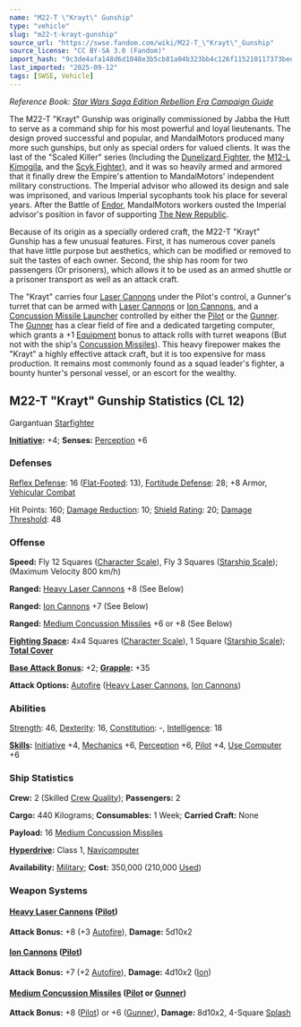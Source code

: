 ```yaml
---
name: "M22-T \"Krayt\" Gunship"
type: "vehicle"
slug: "m22-t-krayt-gunship"
source_url: "https://swse.fandom.com/wiki/M22-T_\"Krayt\"_Gunship"
source_license: "CC BY-SA 3.0 (Fandom)"
import_hash: "9c3de4afa148d6d1048e3b5cb81a04b323bb4c126f115210117373bed4f2a13c"
last_imported: "2025-09-12"
tags: [SWSE, Vehicle]
---
```

*Reference Book: [Star Wars Saga Edition Rebellion Era Campaign Guide](https://swse.fandom.com/wiki/Star_Wars_Saga_Edition_Rebellion_Era_Campaign_Guide)*

The M22-T "Krayt" Gunship was originally commissioned by Jabba the Hutt to serve as a command ship for his most powerful and loyal lieutenants. The design proved successful and popular, and MandalMotors produced many more such gunships, but only as special orders for valued clients. It was the last of the "Scaled Killer" series (Including the [Dunelizard Fighter](https://swse.fandom.com/wiki/Dunelizard_Fighter), the [M12-L Kimogila](https://swse.fandom.com/wiki/M12-L_Kimogila), and the [Scyk Fighter](https://swse.fandom.com/wiki/Scyk_Fighter)), and it was so heavily armed and armored that it finally drew the Empire's attention to MandalMotors' independent military constructions. The Imperial advisor who allowed its design and sale was imprisoned, and various Imperial sycophants took his place for several years. After the Battle of [Endor](https://swse.fandom.com/wiki/Endor), MandalMotors workers ousted the Imperial advisor's position in favor of supporting [The New Republic](https://swse.fandom.com/wiki/The_New_Republic).

Because of its origin as a specially ordered craft, the M22-T "Krayt" Gunship has a few unusual features. First, it has numerous cover panels that have little purpose but aesthetics, which can be modified or removed to suit the tastes of each owner. Second, the ship has room for two passengers (Or prisoners), which allows it to be used as an armed shuttle or a prisoner transport as well as an attack craft.

The "Krayt" carries four [Laser Cannons](https://swse.fandom.com/wiki/Laser_Cannons) under the Pilot's control, a Gunner's turret that can be armed with [Laser Cannons](https://swse.fandom.com/wiki/Laser_Cannons) or [Ion Cannons](https://swse.fandom.com/wiki/Ion_Cannons), and a [Concussion Missile Launcher](https://swse.fandom.com/wiki/Concussion_Missile_Launcher) controlled by either the [Pilot](https://swse.fandom.com/wiki/Pilot_(Vehicle_Combat)) or the [Gunner](https://swse.fandom.com/wiki/Gunner). The [Gunner](https://swse.fandom.com/wiki/Gunner) has a clear field of fire and a dedicated targeting computer, which grants a +1 [Equipment](https://swse.fandom.com/wiki/Equipment) bonus to attack rolls with turret weapons (But not with the ship's [Concussion Missiles](https://swse.fandom.com/wiki/Concussion_Missiles)). This heavy firepower makes the "Krayt" a highly effective attack craft, but it is too expensive for mass production. It remains most commonly found as a squad leader's fighter, a bounty hunter's personal vessel, or an escort for the wealthy.
## M22-T "Krayt" Gunship Statistics (CL 12)
Gargantuan [Starfighter](https://swse.fandom.com/wiki/Starfighter)

**[Initiative](https://swse.fandom.com/wiki/Initiative):** +4; **Senses:** [Perception](https://swse.fandom.com/wiki/Perception) +6
### Defenses
[Reflex Defense](https://swse.fandom.com/wiki/Reflex_Defense_(Vehicles)): 16 ([Flat-Footed](https://swse.fandom.com/wiki/Flat-Footed): 13), [Fortitude Defense](https://swse.fandom.com/wiki/Fortitude_Defense_(Vehicles)): 28; +8 Armor, [Vehicular Combat](https://swse.fandom.com/wiki/Vehicular_Combat)

Hit Points: 160; [Damage Reduction](https://swse.fandom.com/wiki/Damage_Reduction): 10; [Shield Rating](https://swse.fandom.com/wiki/Shield_Rating): 20; [Damage Threshold](https://swse.fandom.com/wiki/Damage_Threshold_(Vehicles)): 48
### Offense
**Speed:** Fly 12 Squares ([Character Scale](https://swse.fandom.com/wiki/Character_Scale)), Fly 3 Squares ([Starship Scale](https://swse.fandom.com/wiki/Starship_Scale)); (Maximum Velocity 800 km/h)

**Ranged:** [Heavy Laser Cannons](https://swse.fandom.com/wiki/Heavy_Laser_Cannons) +8 (See Below)

**Ranged:** [Ion Cannons](https://swse.fandom.com/wiki/Ion_Cannons) +7 (See Below)

**Ranged:** [Medium Concussion Missiles](https://swse.fandom.com/wiki/Medium_Concussion_Missiles) +6 or +8 (See Below)

**[Fighting Space](https://swse.fandom.com/wiki/Fighting_Space):** 4x4 Squares ([Character Scale](https://swse.fandom.com/wiki/Character_Scale)), 1 Square ([Starship Scale](https://swse.fandom.com/wiki/Starship_Scale)); **[Total Cover](https://swse.fandom.com/wiki/Total_Cover)**

**[Base Attack Bonus](https://swse.fandom.com/wiki/Base_Attack_Bonus):** +2; **[Grapple](https://swse.fandom.com/wiki/Grapple):** +35

**Attack Options:** [Autofire](https://swse.fandom.com/wiki/Autofire_(Vehicle_Combat)) ([Heavy Laser Cannons](https://swse.fandom.com/wiki/Heavy_Laser_Cannons), [Ion Cannons](https://swse.fandom.com/wiki/Ion_Cannons))
### Abilities
[Strength](https://swse.fandom.com/wiki/Strength): 46, [Dexterity](https://swse.fandom.com/wiki/Dexterity): 16, [Constitution](https://swse.fandom.com/wiki/Constitution): -, [Intelligence](https://swse.fandom.com/wiki/Intelligence): 18

**[Skills](https://swse.fandom.com/wiki/Skills):** [Initiative](https://swse.fandom.com/wiki/Initiative) +4, [Mechanics](https://swse.fandom.com/wiki/Mechanics) +6, [Perception](https://swse.fandom.com/wiki/Perception) +6, [Pilot](https://swse.fandom.com/wiki/Pilot) +4, [Use Computer](https://swse.fandom.com/wiki/Use_Computer) +6
### Ship Statistics
**Crew:** 2 (Skilled [Crew Quality](https://swse.fandom.com/wiki/Crew_Quality)); **Passengers:** 2

**Cargo:** 440 Kilograms; **Consumables:** 1 Week; **Carried Craft:** None

**Payload:** 16 [Medium Concussion Missiles](https://swse.fandom.com/wiki/Medium_Concussion_Missiles)

**[Hyperdrive](https://swse.fandom.com/wiki/Hyperdrive):** Class 1, [Navicomputer](https://swse.fandom.com/wiki/Navicomputer)

**Availability:** [Military](https://swse.fandom.com/wiki/Military); **Cost:** 350,000 (210,000 [Used](https://swse.fandom.com/wiki/Used))
### Weapon Systems
#### **[Heavy Laser Cannons](https://swse.fandom.com/wiki/Heavy_Laser_Cannons) ([Pilot](https://swse.fandom.com/wiki/Pilot_(Vehicle_Combat)))**
**Attack Bonus:** +8 (+3 [Autofire](https://swse.fandom.com/wiki/Autofire_(Vehicle_Combat))), **Damage:** 5d10x2

#### **[Ion Cannons](https://swse.fandom.com/wiki/Ion_Cannons) ([Pilot](https://swse.fandom.com/wiki/Pilot_(Vehicle_Combat)))**
**Attack Bonus:** +7 (+2 [Autofire](https://swse.fandom.com/wiki/Autofire_(Vehicle_Combat))), **Damage:** 4d10x2 ([Ion](https://swse.fandom.com/wiki/Ion))
#### **[Medium Concussion Missiles](https://swse.fandom.com/wiki/Medium_Concussion_Missiles) ([Pilot](https://swse.fandom.com/wiki/Pilot_(Vehicle_Combat)) or [Gunner](https://swse.fandom.com/wiki/Gunner))**
**Attack Bonus:** +8 ([Pilot](https://swse.fandom.com/wiki/Pilot_(Vehicle_Combat))) or +6 ([Gunner](https://swse.fandom.com/wiki/Gunner)), **Damage:** 8d10x2, 4-Square [Splash](https://swse.fandom.com/wiki/Splash)
